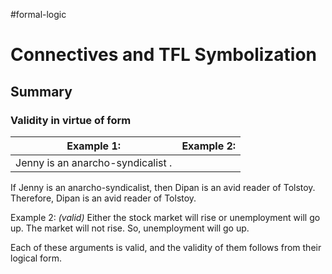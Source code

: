 #formal-logic 
# Connectives and TFL Symbolization
## Summary

### Validity in virtue of form

| Example 1: | Example 2: | 
| ---------- | ---------- |
| Jenny is an anarcho-syndicalist .<br>	                  
If Jenny is an anarcho-syndicalist, then Dipan
is an avid reader of Tolstoy.
Therefore, Dipan is an avid reader of Tolstoy. 


Example 2:  *(valid)*
Either the stock market will rise or unemployment
will go up. The market will not rise. So,
unemployment will go up.

Each of these arguments is valid, and the validity of them follows from their logical form. 


